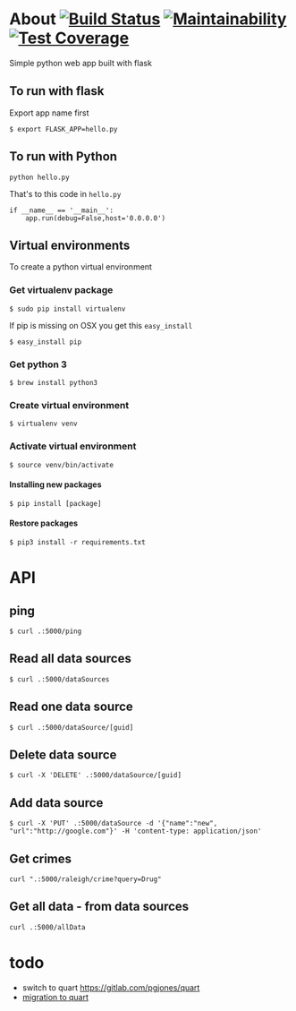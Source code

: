 # About [![Build Status](https://travis-ci.org/7in14/pk-python.svg?branch=master)](https://travis-ci.org/7in14/pk-python) [![Maintainability](https://api.codeclimate.com/v1/badges/26029d757952f052d146/maintainability)](https://codeclimate.com/github/7in14/pk-python/maintainability) [![Test Coverage](https://api.codeclimate.com/v1/badges/26029d757952f052d146/test_coverage)](https://codeclimate.com/github/7in14/pk-python/test_coverage)

Simple python web app built with flask

## To run with flask
Export app name first
```
$ export FLASK_APP=hello.py
```
## To run with Python
```
python hello.py
```
That's to this code in `hello.py`
```
if __name__ == '__main__':
    app.run(debug=False,host='0.0.0.0')
```

## Virtual environments
To create a python virtual environment

### Get virtualenv package
```
$ sudo pip install virtualenv
```
If pip is missing on OSX you get this `easy_install`
```
$ easy_install pip
```

### Get python 3
```
$ brew install python3
```

### Create virtual environment
```
$ virtualenv venv
```

### Activate virtual environment
```
$ source venv/bin/activate
```

#### Installing new packages
```
$ pip install [package]
```

#### Restore packages
```
$ pip3 install -r requirements.txt
```

# API
## ping
```
$ curl .:5000/ping
```

## Read all data sources
```
$ curl .:5000/dataSources
```

## Read one data source
```
$ curl .:5000/dataSource/[guid]
```

## Delete data source
```
$ curl -X 'DELETE' .:5000/dataSource/[guid]
```
## Add data source
```
$ curl -X 'PUT' .:5000/dataSource -d '{"name":"new", "url":"http://google.com"}' -H 'content-type: application/json'
```

## Get crimes
```
curl ".:5000/raleigh/crime?query=Drug"
```

## Get all data - from data sources
```
curl .:5000/allData
```

# todo
* switch to quart https://gitlab.com/pgjones/quart
 * [migration to quart](https://pgjones.gitlab.io/quart/flask_migration.html)
